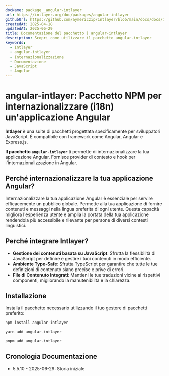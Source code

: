 ```yaml
---
docName: package__angular-intlayer
url: https://intlayer.org/doc/packages/angular-intlayer
githubUrl: https://github.com/aymericzip/intlayer/blob/main/docs/docs/it/packages/angular-intlayer/index.md
createdAt: 2025-04-18
updatedAt: 2025-06-29
title: Documentazione del pacchetto | angular-intlayer
description: Scopri come utilizzare il pacchetto angular-intlayer
keywords:
  - Intlayer
  - angular-intlayer
  - Internazionalizzazione
  - Documentazione
  - JavaScript
  - Angular
---
```


# angular-intlayer: Pacchetto NPM per internazionalizzare (i18n) un'applicazione Angular

**Intlayer** è una suite di pacchetti progettata specificamente per sviluppatori JavaScript. È compatibile con framework come Angular, Angular e Express.js.

**Il pacchetto `angular-intlayer`** ti permette di internazionalizzare la tua applicazione Angular. Fornisce provider di contesto e hook per l'internazionalizzazione in Angular.

## Perché internazionalizzare la tua applicazione Angular?

Internazionalizzare la tua applicazione Angular è essenziale per servire efficacemente un pubblico globale. Permette alla tua applicazione di fornire contenuti e messaggi nella lingua preferita di ogni utente. Questa capacità migliora l'esperienza utente e amplia la portata della tua applicazione rendendola più accessibile e rilevante per persone di diversi contesti linguistici.

## Perché integrare Intlayer?

- **Gestione dei contenuti basata su JavaScript**: Sfrutta la flessibilità di JavaScript per definire e gestire i tuoi contenuti in modo efficiente.
- **Ambiente Type-Safe**: Sfrutta TypeScript per garantire che tutte le tue definizioni di contenuto siano precise e prive di errori.
- **File di Contenuto Integrati**: Mantieni le tue traduzioni vicine ai rispettivi componenti, migliorando la manutenibilità e la chiarezza.

## Installazione

Installa il pacchetto necessario utilizzando il tuo gestore di pacchetti preferito:

```bash packageManager="npm"
npm install angular-intlayer
```

```bash packageManager="yarn"
yarn add angular-intlayer
```

```bash packageManager="pnpm"
pnpm add angular-intlayer
```

## Cronologia Documentazione

- 5.5.10 - 2025-06-29: Storia iniziale

